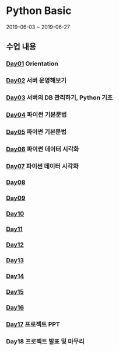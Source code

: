 # Python Basic

2019-06-03 ~ 2019-06-27

## 수업 내용
### [Day01](./Markdown/python_01.md) Orientation
### [Day02](./Markdown/python_02.md) 서버 운영해보기
### [Day03](./Markdown/python_03.md) 서버의 DB 관리하기, Python 기초
### [Day04](./Markdown/python_04.md) 파이썬 기본문법
### [Day05](./Markdown/python_05.md) 파이썬 기본문법
### [Day06](./Markdown/python_06.md) 파이썬 데이터 시각화
### [Day07](./Markdown/python_07.md) 파이썬 데이터 시각화
### [Day08](./Markdown/python_08.md)
### [Day09](./Markdown/python_09.md)
### [Day10](./Markdown/python_10.md)
### [Day11](./Markdown/python_11.md)
### [Day12](./Markdown/python_12.md)
### [Day13](./Markdown/python_13.md)
### [Day14](./Markdown/python_14.md)
### [Day15](./Markdown/python_15.md)
### [Day16](./Markdown/python_16.md)
### [Day17](https://drive.google.com/drive/folders/1JvLYfmCz0GJKoMaKGnJYqUTH-JElTeNa?usp=sharing) 프로젝트 PPT
### Day18 프로젝트 발표 및 마무리